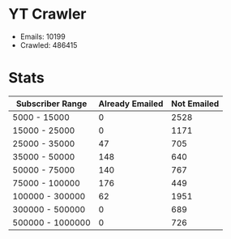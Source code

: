 # YT Crawler
- Emails: 10199
- Crawled: 486415

# Stats
| Subscriber Range  | Already Emailed | Not Emailed |
|-------|-------|-------|
| 5000 - 15000 | 0 | 2528 |
| 15000 - 25000 | 0 | 1171 |
| 25000 - 35000 | 47 | 705 |
| 35000 - 50000 | 148 | 640 |
| 50000 - 75000 | 140 | 767 |
| 75000 - 100000 | 176 | 449 |
| 100000 - 300000 | 62 | 1951 |
| 300000 - 500000 | 0 | 689 |
| 500000 - 1000000 | 0 | 726 |
